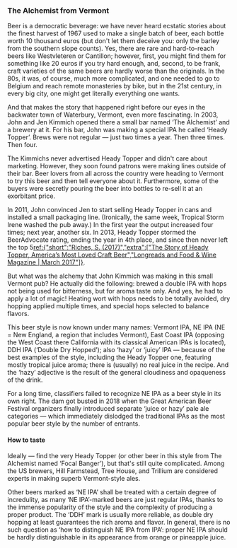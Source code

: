 ### The Alchemist from Vermont

Beer is a democratic beverage: we have never heard ecstatic stories about the finest harvest of 1967 used to make a single batch of beer, each bottle worth 10 thousand euros (but don't let them deceive you: only the barley from the southern slope counts). Yes, there are rare and hard-to-reach beers like Westvleteren or Cantillon; however, first, you might find them for something like 20 euros if you try hard enough, and, second, to be frank, craft varieties of the same beers are hardly worse than the originals. In the 80s, it was, of course, much more complicated, and one needed to go to Belgium and reach remote monasteries by bike, but in the 21st century, in every big city, one might get literally everything one wants.

And that makes the story that happened right before our eyes in the backwater town of Waterbury, Vermont, even more fascinating. In 2003, John and Jen Kimmich opened there a small bar named ‘The Alchemist’ and a brewery at it. For his bar, John was making a special IPA he called ‘Heady Topper’. Brews were not regular — just two times a year. Then three times. Then four.

The Kimmichs never advertised Heady Topper and didn't care about marketing. However, they soon found patrons were making lines outside of their bar. Beer lovers from all across the country were heading to Vermont to try this beer and then tell everyone about it. Furthermore, some of the buyers were secretly pouring the beer into bottles to re-sell it at an exorbitant price.

In 2011, John convinced Jen to start selling Heady Topper in cans and installed a small packaging line. (Ironically, the same week, Tropical Storm Irene washed the pub away.) In the first year the output increased four times; next year, another six. In 2013, Heady Topper stormed the BeerAdvocate rating, ending the year in 4th place, and since then never left the top 5[ref:{"short":"Riches, S. (2017)","extra":["The Story of Heady Topper, America’s Most Loved Craft Beer","Longreads and Food & Wine Magazine | March 2017"]}](https://longreads.com/2017/03/01/the-story-of-heady-topper-americas-most-loved-craft-beer/).

But what was the alchemy that John Kimmich was making in this small Vermont pub? He actually did the following: brewed a double IPA with hops not being used for bitterness, but for aroma taste only. And yes, he had to apply a lot of magic! Heating wort with hops needs to be totally avoided, dry hopping applied multiple times, and special hops selected to balance flavors.

This beer style is now known under many names: Vermont IPA, NE IPA (NE = New England, a region that includes Vermont), East Coast IPA (opposing the West Coast there California with its classical American IPAs is located), DDH IPA (‘Double Dry Hopped’); also ‘hazy’ or ‘juicy’ IPA — because of the best examples of the style, including the Heady Topper one, featuring mostly tropical juice aroma; there is (usually) no real juice in the recipe. And the ‘hazy’ adjective is the result of the general cloudiness and opaqueness of the drink.

For a long time, classifiers failed to recognize NE IPA as a beer style in its own right. The dam got busted in 2018 when the Great American Beer Festival organizers finally introduced separate ‘juice or hazy’ pale ale categories — which immediately dislodged the traditional IPAs as the most popular beer style by the number of entrants.

#### How to taste

Ideally — find the very Heady Topper (or other beer in this style from The Alchemist named ‘Focal Banger’), but that's still quite complicated. Among the US brewers, Hill Farmstead, Tree House, and Trillium are considered experts in making superb Vermont-style ales.

Other beers marked as ‘NE IPA’ shall be treated with a certain degree of incredulity, as many ‘NE IPA’-marked beers are just regular IPAs, thanks to the immense popularity of the style and the complexity of producing a proper product. The ‘DDH’ mark is usually more reliable, as double dry hopping at least guarantees the rich aroma and flavor. In general, there is no such question as ‘how to distinguish NE IPA from IPA’: proper NE IPA should be hardly distinguishable in its appearance from orange or pineapple juice.